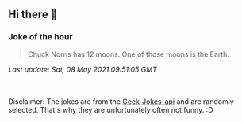 ## Hi there 👋

### Joke of the hour
<!-- joke -->
>Chuck Norris has 12 moons. One of those moons is the Earth.
<!-- /joke -->
*Last update: Sat, 08 May 2021 09:51:05 GMT*

<br><br>
Disclaimer: The jokes are from the [Geek-Jokes-api](https://github.com/sameerkumar18/geek-joke-api) and are randomly selected. That's why they are unfortunately often not funny. :D
